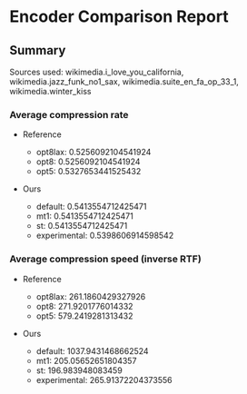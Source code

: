 
# Encoder Comparison Report

## Summary

Sources used: wikimedia.i_love_you_california, wikimedia.jazz_funk_no1_sax, wikimedia.suite_en_fa_op_33_1, wikimedia.winter_kiss

### Average compression rate

  - Reference
    - opt8lax: 0.5256092104541924
    - opt8: 0.5256092104541924
    - opt5: 0.5327653441525432

  - Ours
    - default: 0.5413554712425471
    - mt1: 0.5413554712425471
    - st: 0.5413554712425471
    - experimental: 0.5398606914598542


### Average compression speed (inverse RTF)
  - Reference
    - opt8lax: 261.1860429327926
    - opt8: 271.9201776014332
    - opt5: 579.2419281313432

  - Ours
    - default: 1037.9431468662524
    - mt1: 205.05652651804357
    - st: 196.983948083459
    - experimental: 265.91372204373556


